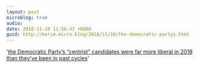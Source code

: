 ```yaml
---
layout: post
microblog: true
audio: 
date: 2018-11-10 11:56:43 +0800
guid: http://kerim.micro.blog/2018/11/10/the-democratic-partys.html
---
```

'[the Democratic Party’s “centrist” candidates were far more liberal in 2018 than they’ve been in past cycles](http://nymag.com/intelligencer/2018/11/the-2018-midterms-did-not-vindicate-your-policy-preferences.html)'
